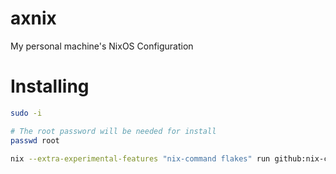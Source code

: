 # axnix

My personal machine's NixOS Configuration

# Installing

```bash
sudo -i

# The root password will be needed for install
passwd root

nix --extra-experimental-features "nix-command flakes" run github:nix-community/nixos-anywhere -- --flake github:/axiteyt/newnix#${FLAKENAME} root@localhost
```
